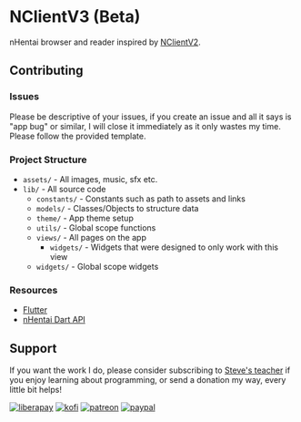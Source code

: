 # NClientV3 (Beta)

nHentai browser and reader inspired by [NClientV2](https://github.com/Dar9586/NClientV2).

## Contributing

### Issues

Please be descriptive of your issues, if you create an issue and all it says is "app bug" or similar, I will close it immediately as it only wastes my time. Please follow the provided template.

### Project Structure

- `assets/` - All images, music, sfx etc.
- `lib/` - All source code
  - `constants/` - Constants such as path to assets and links
  - `models/` - Classes/Objects to structure data
  - `theme/` - App theme setup
  - `utils/` - Global scope functions
  - `views/` - All pages on the app
    - `widgets/` - Widgets that were designed to only work with this view
  - `widgets/` - Global scope widgets

### Resources

- [Flutter](https://flutter.dev)
- [nHentai Dart API](https://github.com/Zekfad/nhentai_dart)

## Support

If you want the work I do, please consider subscribing to [Steve's teacher](https://www.youtube.com/@Stevesteacher) if you enjoy learning about programming, or send a donation my way, every little bit helps!

[<img alt="liberapay" src="https://img.shields.io/badge/-LiberaPay-EBC018?style=flat-square&logo=liberapay&logoColor=white" />](https://liberapay.com/stevesteacher/)
[<img alt="kofi" src="https://img.shields.io/badge/-Kofi-7648BB?style=flat-square&logo=ko-fi&logoColor=white" />](https://ko-fi.com/stevesteacher)
[<img alt="patreon" src="https://img.shields.io/badge/-Patreon-F43F4B?style=flat-square&logo=patreon&logoColor=white" />](https://www.patreon.com/Stevesteacher)
[<img alt="paypal" src="https://img.shields.io/badge/-PayPal-0c1a55?style=flat-square&logo=paypal&logoColor=white" />](https://www.paypal.com/donate/?hosted_button_id=P9V2M4Q6WYHR8)
